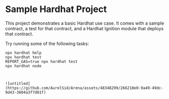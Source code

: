 # Sample Hardhat Project

This project demonstrates a basic Hardhat use case. It comes with a sample contract, a test for that contract, and a Hardhat Ignition module that deploys that contract.

Try running some of the following tasks:

```shell
npx hardhat help
npx hardhat test
REPORT_GAS=true npx hardhat test
npx hardhat node



![untitled](https://github.com/AurelSid/Arena/assets/48348299/266218e0-9a49-49dc-9d43-3604a3f7d81f)
